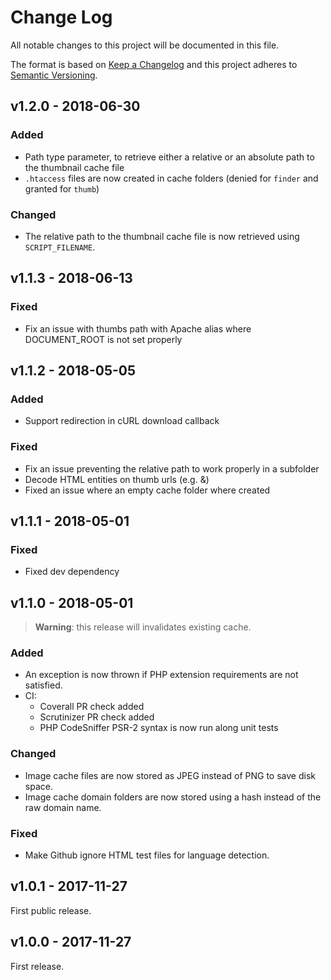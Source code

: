 # Change Log
All notable changes to this project will be documented in this file.

The format is based on [Keep a Changelog](http://keepachangelog.com/)
and this project adheres to [Semantic Versioning](http://semver.org/).

## v1.2.0 - 2018-06-30

### Added

  * Path type parameter, to retrieve either a relative or an absolute path to the thumbnail cache file
  * `.htaccess` files are now created in cache folders (denied for `finder` and granted for `thumb`)
  
### Changed

  * The relative path to the thumbnail cache file is now retrieved using `SCRIPT_FILENAME`.

## v1.1.3 - 2018-06-13

### Fixed

  * Fix an issue with thumbs path with Apache alias where DOCUMENT_ROOT is not set properly

## v1.1.2 - 2018-05-05

### Added

  * Support redirection in cURL download callback

### Fixed 

  * Fix an issue preventing the relative path to work properly in a subfolder
  * Decode HTML entities on thumb urls (e.g. &amp;)
  * Fixed an issue where an empty cache folder where created

## v1.1.1 - 2018-05-01

### Fixed

  * Fixed dev dependency

## v1.1.0 - 2018-05-01

> **Warning**: this release will invalidates existing cache.

### Added

  * An exception is now thrown if PHP extension requirements are not satisfied. 
  * CI:
    - Coverall PR check added
    - Scrutinizer PR check added
    - PHP CodeSniffer PSR-2 syntax is now run along unit tests

### Changed

  * Image cache files are now stored as JPEG instead of PNG to save disk space.
  * Image cache domain folders are now stored using a hash instead of the raw domain name. 
  
  
### Fixed

  * Make Github ignore HTML test files for language detection.

## v1.0.1 - 2017-11-27

First public release.

## v1.0.0 - 2017-11-27

First release.